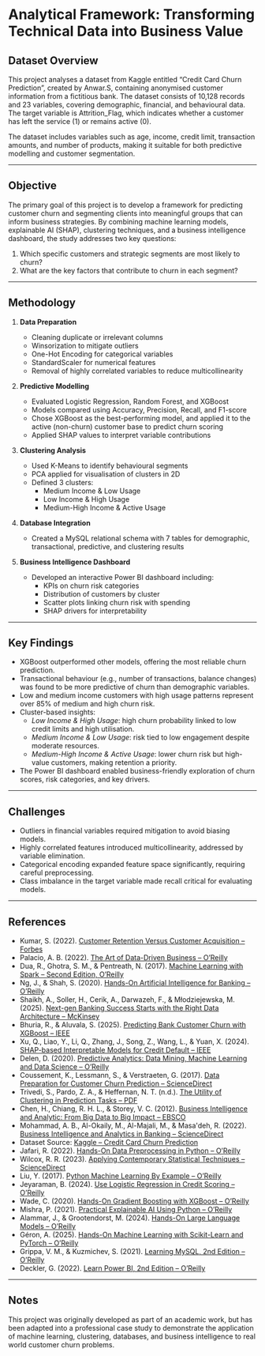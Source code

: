 # Analytical Framework: Transforming Technical Data into Business Value

## Dataset Overview  

This project analyses a dataset from Kaggle entitled “Credit Card Churn Prediction”, created by Anwar.S, containing anonymised customer information from a fictitious bank. The dataset consists of 10,128 records and 23 variables, covering demographic, financial, and behavioural data. The target variable is Attrition_Flag, which indicates whether a customer has left the service (1) or remains active (0).  

The dataset includes variables such as age, income, credit limit, transaction amounts, and number of products, making it suitable for both predictive modelling and customer segmentation.  

---

## Objective  

The primary goal of this project is to develop a framework for predicting customer churn and segmenting clients into meaningful groups that can inform business strategies. By combining machine learning models, explainable AI (SHAP), clustering techniques, and a business intelligence dashboard, the study addresses two key questions:  

1. Which specific customers and strategic segments are most likely to churn?  
2. What are the key factors that contribute to churn in each segment?  

---

## Methodology  

1. **Data Preparation**  
   - Cleaning duplicate or irrelevant columns  
   - Winsorization to mitigate outliers  
   - One-Hot Encoding for categorical variables  
   - StandardScaler for numerical features  
   - Removal of highly correlated variables to reduce multicollinearity  

2. **Predictive Modelling**  
   - Evaluated Logistic Regression, Random Forest, and XGBoost  
   - Models compared using Accuracy, Precision, Recall, and F1-score  
   - Chose XGBoost as the best-performing model, and applied it to the active (non-churn) customer base to predict churn scoring  
   - Applied SHAP values to interpret variable contributions  

3. **Clustering Analysis**  
   - Used K-Means to identify behavioural segments  
   - PCA applied for visualisation of clusters in 2D  
   - Defined 3 clusters:  
     - Medium Income & Low Usage  
     - Low Income & High Usage  
     - Medium-High Income & Active Usage  

4. **Database Integration**  
   - Created a MySQL relational schema with 7 tables for demographic, transactional, predictive, and clustering results  

5. **Business Intelligence Dashboard**  
   - Developed an interactive Power BI dashboard including:  
     - KPIs on churn risk categories  
     - Distribution of customers by cluster  
     - Scatter plots linking churn risk with spending  
     - SHAP drivers for interpretability  

---

## Key Findings  

- XGBoost outperformed other models, offering the most reliable churn prediction.  
- Transactional behaviour (e.g., number of transactions, balance changes) was found to be more predictive of churn than demographic variables.  
- Low and medium income customers with high usage patterns represent over 85% of medium and high churn risk.  
- Cluster-based insights:  
  - *Low Income & High Usage*: high churn probability linked to low credit limits and high utilisation.  
  - *Medium Income & Low Usage*: risk tied to low engagement despite moderate resources.  
  - *Medium-High Income & Active Usage*: lower churn risk but high-value customers, making retention a priority.  
- The Power BI dashboard enabled business-friendly exploration of churn scores, risk categories, and key drivers.  

---

## Challenges  

- Outliers in financial variables required mitigation to avoid biasing models.  
- Highly correlated features introduced multicollinearity, addressed by variable elimination.  
- Categorical encoding expanded feature space significantly, requiring careful preprocessing.  
- Class imbalance in the target variable made recall critical for evaluating models.  

---

## References  

- Kumar, S. (2022). [Customer Retention Versus Customer Acquisition – Forbes](https://www.forbes.com/councils/forbesbusinesscouncil/2022/12/12/customer-retention-versus-customer-acquisition/)  
- Palacio, A. B. (2022). [The Art of Data-Driven Business – O’Reilly](https://learning.oreilly.com/library/view/the-art-of/9781804611036/)  
- Dua, R., Ghotra, S. M., & Pentreath, N. (2017). [Machine Learning with Spark – Second Edition, O’Reilly](https://learning.oreilly.com/library/view/machine-learning-with/9781785889936/)  
- Ng, J., & Shah, S. (2020). [Hands-On Artificial Intelligence for Banking – O’Reilly](https://learning.oreilly.com/library/view/hands-on-artificial-intelligence/9781788830782/)  
- Shaikh, A., Soller, H., Cerik, A., Darwazeh, F., & Młodziejewska, M. (2025). [Next-gen Banking Success Starts with the Right Data Architecture – McKinsey](https://www.mckinsey.com/capabilities/mckinsey-digital/our-insights/tech-forward/next-gen-banking-success-starts-with-the-right-data-architecture)  
- Bhuria, R., & Aluvala, S. (2025). [Predicting Bank Customer Churn with XGBoost – IEEE](https://ieeexplore.ieee.org/document/11011351)  
- Xu, Q., Liao, Y., Li, Q., Zhang, J., Song, Z., Wang, L., & Yuan, X. (2024). [SHAP-based Interpretable Models for Credit Default – IEEE](https://ieeexplore.ieee.org/document/10840375)  
- Delen, D. (2020). [Predictive Analytics: Data Mining, Machine Learning and Data Science – O’Reilly](https://learning.oreilly.com/library/view/predictive-analytics-data/9780135946527/)  
- Coussement, K., Lessmann, S., & Verstraeten, G. (2017). [Data Preparation for Customer Churn Prediction – ScienceDirect](https://www.sciencedirect.com/science/article/pii/S0167923616302020)  
- Trivedi, S., Pardo, Z. A., & Heffernan, N. T. (n.d.). [The Utility of Clustering in Prediction Tasks – PDF](https://home.ttic.edu/~shubhendu/Papers/clustering_bagging.pdf)  
- Chen, H., Chiang, R. H. L., & Storey, V. C. (2012). [Business Intelligence and Analytic: From Big Data to Big Impact – EBSCO](https://research.ebsco.com/c/x47ol5/viewer/pdf/ycxc5lug7v)  
- Mohammad, A. B., Al-Okaily, M., Al-Majali, M., & Masa'deh, R. (2022). [Business Intelligence and Analytics in Banking – ScienceDirect](https://www.sciencedirect.com/science/article/pii/S2199853123000756)  
- Dataset Source: [Kaggle – Credit Card Churn Prediction](https://www.kaggle.com/datasets/anwarsan/credit-card-bank-churn)  
- Jafari, R. (2022). [Hands-On Data Preprocessing in Python – O’Reilly](https://learning.oreilly.com/library/view/hands-on-data-preprocessing/9781801072137/)  
- Wilcox, R. R. (2023). [Applying Contemporary Statistical Techniques – ScienceDirect](https://www.sciencedirect.com/science/article/pii/B9780127515410500249)  
- Liu, Y. (2017). [Python Machine Learning By Example – O’Reilly](https://learning.oreilly.com/library/view/python-machine-learning/9781783553112/)  
- Jeyaraman, B. (2024). [Use Logistic Regression in Credit Scoring – O’Reilly](https://learning.oreilly.com/library/view/use-logistic-regression/9798341607903/)  
- Wade, C. (2020). [Hands-On Gradient Boosting with XGBoost – O’Reilly](https://learning.oreilly.com/library/view/hands-on-gradient-boosting/9781839218354/)  
- Mishra, P. (2021). [Practical Explainable AI Using Python – O’Reilly](https://learning.oreilly.com/library/view/practical-explainable-ai/9781484271582/)  
- Alammar, J., & Grootendorst, M. (2024). [Hands-On Large Language Models – O’Reilly](https://learning.oreilly.com/library/view/hands-on-large-language/9781098150952/)  
- Géron, A. (2025). [Hands-On Machine Learning with Scikit-Learn and PyTorch – O’Reilly](https://learning.oreilly.com/library/view/hands-on-machine-learning/9798341607972/)  
- Grippa, V. M., & Kuzmichev, S. (2021). [Learning MySQL, 2nd Edition – O’Reilly](https://learning.oreilly.com/library/view/learning-mysql-2nd/9781492085911/)  
- Deckler, G. (2022). [Learn Power BI, 2nd Edition – O’Reilly](https://learning.oreilly.com/library/view/learn-power-bi/9781801811958/)  

---

## Notes  

This project was originally developed as part of an academic work, but has been adapted into a professional case study to demonstrate the application of machine learning, clustering, databases, and business intelligence to real world customer churn problems.  
